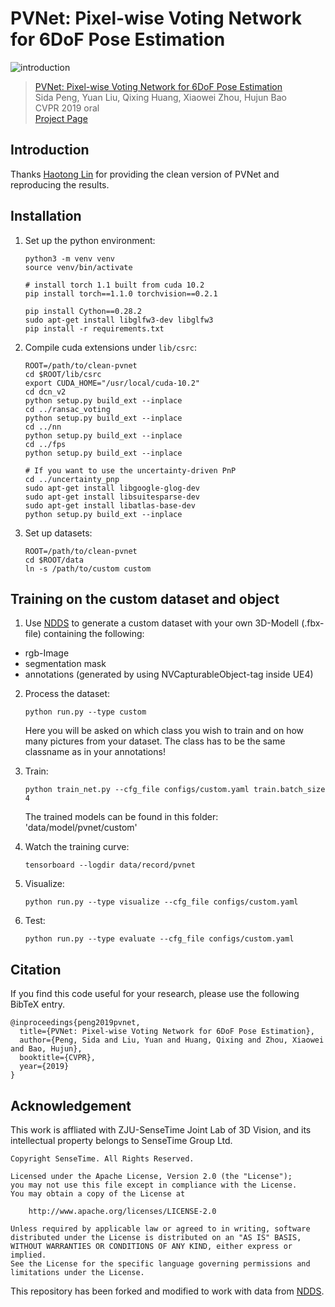 # PVNet: Pixel-wise Voting Network for 6DoF Pose Estimation

![introduction](./assets/introduction.png)

> [PVNet: Pixel-wise Voting Network for 6DoF Pose Estimation](https://arxiv.org/pdf/1812.11788.pdf)  
> Sida Peng, Yuan Liu, Qixing Huang, Xiaowei Zhou, Hujun Bao   
> CVPR 2019 oral  
> [Project Page](https://zju3dv.github.io/pvnet)


## Introduction

Thanks [Haotong Lin](https://github.com/haotongl) for providing the clean version of PVNet and reproducing the results.


## Installation

1. Set up the python environment:
    ```
    python3 -m venv venv
    source venv/bin/activate

    # install torch 1.1 built from cuda 10.2
    pip install torch==1.1.0 torchvision==0.2.1

    pip install Cython==0.28.2
    sudo apt-get install libglfw3-dev libglfw3
    pip install -r requirements.txt
    ```
2. Compile cuda extensions under `lib/csrc`:
    ```
    ROOT=/path/to/clean-pvnet
    cd $ROOT/lib/csrc
    export CUDA_HOME="/usr/local/cuda-10.2"
    cd dcn_v2
    python setup.py build_ext --inplace
    cd ../ransac_voting
    python setup.py build_ext --inplace
    cd ../nn
    python setup.py build_ext --inplace
    cd ../fps
    python setup.py build_ext --inplace

    # If you want to use the uncertainty-driven PnP
    cd ../uncertainty_pnp
    sudo apt-get install libgoogle-glog-dev
    sudo apt-get install libsuitesparse-dev
    sudo apt-get install libatlas-base-dev
    python setup.py build_ext --inplace
    ```
3. Set up datasets:
    ```
    ROOT=/path/to/clean-pvnet
    cd $ROOT/data
    ln -s /path/to/custom custom

    ```
## Training on the custom dataset and object

1. Use [NDDS](https://github.com/NVIDIA/Dataset_Synthesizer) to generate a custom dataset with your own 3D-Modell (.fbx-file) containing the following:
 - rgb-Image
 - segmentation mask
 - annotations (generated by using NVCapturableObject-tag inside UE4)

2. Process the dataset:
    ```
    python run.py --type custom
    ```
	Here you will be asked on which class you wish to train and on how many pictures from your dataset. The class has to be the same classname as in your annotations!

3. Train:
    ```
    python train_net.py --cfg_file configs/custom.yaml train.batch_size 4
    ```
	The trained models can be found in this folder: 'data/model/pvnet/custom'
4. Watch the training curve:
    ```
    tensorboard --logdir data/record/pvnet
    ```
5. Visualize:
    ```
    python run.py --type visualize --cfg_file configs/custom.yaml
    ```
6. Test:
    ```
    python run.py --type evaluate --cfg_file configs/custom.yaml
    ```

## Citation

If you find this code useful for your research, please use the following BibTeX entry.

```
@inproceedings{peng2019pvnet,
  title={PVNet: Pixel-wise Voting Network for 6DoF Pose Estimation},
  author={Peng, Sida and Liu, Yuan and Huang, Qixing and Zhou, Xiaowei and Bao, Hujun},
  booktitle={CVPR},
  year={2019}
}
```

## Acknowledgement

This work is affliated with ZJU-SenseTime Joint Lab of 3D Vision, and its intellectual property belongs to SenseTime Group Ltd.

```
Copyright SenseTime. All Rights Reserved.

Licensed under the Apache License, Version 2.0 (the "License");
you may not use this file except in compliance with the License.
You may obtain a copy of the License at

    http://www.apache.org/licenses/LICENSE-2.0

Unless required by applicable law or agreed to in writing, software
distributed under the License is distributed on an "AS IS" BASIS,
WITHOUT WARRANTIES OR CONDITIONS OF ANY KIND, either express or implied.
See the License for the specific language governing permissions and
limitations under the License.
```

This repository has been forked and modified to work with data from [NDDS](https://github.com/NVIDIA/Dataset_Synthesizer).
